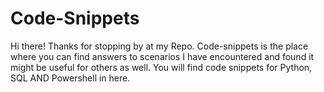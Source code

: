 # Code-Snippets
Hi there! Thanks for stopping by at my Repo. 
Code-snippets is the place where you can find answers to scenarios I have encountered and found it might be useful for others as well.
You will find code snippets for Python, SQL AND Powershell in here.
